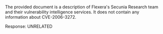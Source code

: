 The provided document is a description of Flexera's Secunia Research team and their vulnerability intelligence services. It does not contain any information about CVE-2006-3272.

Response: UNRELATED